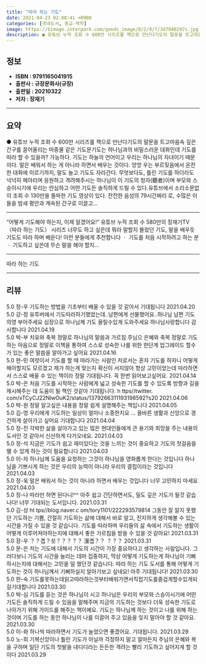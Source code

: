 ```yaml
---
title: "따라 하는 기도"
date: 2021-04-23 02:08:41 +0900
categories: [국내도서, 종교-역학]
image: https://bimage.interpark.com/goods_image/8/2/9/7/347848297s.jpg
description: ● 유튜브 누적 조회 수 600만 시리즈를 책으로 만난다기도의 말문을 트고마음속 깊은 간구를 끌어올리는 마중물 같은 기도문기도는 하나님과의 비밀스러운 대화인데 기도를 따라 할 수 있을까? 가능하다. 기도는 하늘의 언어이고 우리는 하나님의 자녀이기 때문이다. 말은 배워서 하는 게 아니
---
```


## **정보**

- **ISBN : 9791165041915**
- **출판사 : 규장문화사(규장)**
- **출판일 : 20210322**
- **저자 : 장재기**

------



## **요약**

●  유튜브 누적 조회 수 600만  시리즈를 책으로 만난다기도의 말문을 트고마음속 깊은 간구를 끌어올리는 마중물 같은 기도문기도는 하나님과의 비밀스러운 대화인데 기도를 따라 할 수 있을까? 가능하다. 기도는 하늘의 언어이고 우리는 하나님의 자녀이기 때문이다. 말은 배워서 하는 게 아니라 하면서 배우는 것이다. 앙앙 우는 부르짖음에서 온전한 대화에 이르기까지, 말도 늘고 기도도 자라간다. 무엇보다도, 틀린 기도를 하더라도 넉넉히 헤아리며 응원하고 격려해주시는 하나님이 이 기도의 청자(聽者)이며 부모와 스승이시기에 우리는 안심하고 어떤 기도든 솔직하게 드릴 수 있다.유튜브에서 소리소문없이 조회 수 130만을 돌파한 기도 영상이 있다. 잔잔한 음성의 79시간짜리 로, 수많은 이들을 밤새 평안과 계속된 간구로 이끌고...

------

“어떻게 기도해야 하는지, 이제 알겠어요!”
유튜브 누적 조회 수 580만의 장재기TV 〈따라 하는 기도〉 시리즈
너무도 하고 싶은데 뭐라 말할지 몰랐던 기도, 
말을 배우듯 기도도 따라 하며 배운다!
이런 분들에게 추천합니다
ㆍ 기도를 처음 시작하려고 하는 분 
ㆍ 기도하고 싶은데 무슨 말을 해야 할지... 

------


따라 하는 기도 

------


## **리뷰** 

5.0 정-우 기도하는 방법을 기초부터 배울 수 있을 것 같아서 기대됩니다 2021.04.20 <br/>5.0 강-정 유투버에서 기도따라하기했었는데..남편에게 선물했어요..하나님 남편 기도의영 부어주세요 심장으로 하나님께 기도 올릴수있게 도와주세요 하나님사랑합니다 감사합니다 2021.04.19 <br/>5.0 박-부 치유와 축복 정말로 하나님의 말씀과 가르침 주님으 은혜와 축복 정말로 기도하는 마음으로 정말로 이책을 통하여 스스로 성숙한 나를 위한 한단계 업그레이드 할수가 있는 좋은  말씀을  알아가고 싶어요 2021.04.16 <br/>5.0 현-민 여럿이서 기도를 할 때 따라가는 사람인 저로서는 혼자 기도를 하자니 어떻게 해아할지도 모르겠고 제가 하는게 맞는지 확신이 서지않아 항상 고민이었는데 따라하면서 스스로 배울 수 있는 책이라 정말 기대됩니다. 꼭 한번 읽어보고싶어요. 2021.04.14 <br/>5.0 박-은 처음 기도를 시작하는 사람에게 넓고 성숙한 기도를 할 수 있도록 방향과 길을 제시해주는 데 도움이 될 책인 것같아 기대됩니다. h ttps//twitter. com/xTCyCJ22NlwOuK2/status/1379266311193198592?s20 2021.04.06 <br/>5.0 박-원 정말 알고싶은 내용을 정말 쉽게 설명해주는 책입니다 2021.04.05 <br/>5.0 김-영 우리에게 기도하는 일상이 얼마나 소중한지요 ... 올바른 생활과 신앙으로 경건하게 살아가고 싶어요 기대합니다 2021.04.04 <br/>5.0 정-진 각박한 삶을 살아가고 있는 많은 현대인들에게 큰 용기와 희망을 주는 내용의 도서인 것 같아서 신선하게 다가오네요. 2021.04.03 <br/>5.0 정-석 지금은 기도가 쉽고 재미있다는 것을 느끼는 것이 중요하고 기도의 첫걸음을 뗄 수 있게 하는 것이 필요합니다 2021.04.03 <br/>5.0 이-자 하나님께 도움을 요청하는 그것이 하나님을 영화롭게 한다는 것입니다 하나님을 기쁘시게 하는 것은 우리의 능력이 아니라 우리의 결핍이라는 것입니다 2021.04.03 <br/>5.0 정-욱 말은 배워서 하는 것이 아니라 하면서 배우는 것입니다 너무 고민하지 마세요 2021.04.03 <br/>5.0 정-나 따라만 하면 된다니!^^ 아주 쉽고 간단하면서도, 밀도 깊은 기도가 될것 같습니다! 너무 기대되는 도서입니다. 2021.03.31 <br/>5.0 김-성 ht tps//blog.naver.c om/tory1101/222293579814  그동안 잘 알지 못했던 기도하는 기쁨, 간절히 기도하는 삶에 대해서 바로 알고, 진지하게 생각해볼 수 있는 시간을 가질 수 있을 것 같습니다. 기도를 따라하며 우리들의 삶 속에서 기도하는 생활이 어떻게 이루어져야하는지에 대해서 좋은 가르침을 받을 수 있을 것 같아요! 2021.03.31 <br/>5.0 장-우 ？？곕？쇳？？？？？ 湲곕？？ ？？？ 2021.03.31 <br/>5.0 문-은 저는 기도에 대해서 기도의 시간이 가장 중요하다고 생각하는 사람입니다. 그러다보니 기도의 시간을 늘리는 데마 집중하지, 막상 어떻게 기도하는게 하나님이 기뻐하시는지에 대해서는 고민을 덜 했던것 같습니다. 따라 하는 기도 도서를 통해 어떻게 기도하는 것이 하나님께서 기뻐하실지 알아가보고 싶네요! 아주 기대됩니다! 2021.03.30 <br/>5.0 한-숙 기도를못하는데읽고따라하는것부터배워가면서직접기도를즐겁게할수있게되길기대합니다 2021.03.30 <br/>5.0 박-심 기도를 듣는 것은 하나님이 시고 하나님은 우리의 부모와 스승이시기에 어떤 기도든 솔직하게 드릴 수 있음을 말해주며 지금의 기도하는 것보다 더욱 성숙한 기도로 나아가기 위해 가이드를 해주는 책이예요. 기도는 하나님께 하는 것이고 나를 위해 하는 것이며 기도를 하는 동안 하나님이 나를 이끌어 주고 있음을 잊지 말아야 할 것 같아요. 2021.03.30 <br/>5.0 이-화 하나씩 따라하면서 기도가 늘었으면 좋겠어요. 기대됩니다. 2021.03.29 <br/>5.0 노-희 기복신앙이나 틀린 기도가 아닐까 걱정하지 말고 얼마든지 주님의 은혜와 복을 구하며 일단 기도의 첫발을 내디디라는 든든한 격려는 빨리 기도하고 싶어지게 할 것이다 2021.03.29 <br/>